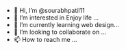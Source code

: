 - 👋 Hi, I’m @sourabhpatil11
- 👀 I’m interested in Enjoy life ... 
- 🌱 I’m currently learning web design...
- 💞️ I’m looking to collaborate on ...
- 📫 How to reach me ...

<!---
sourabhpatil11/sourabhpatil11 is a ✨ special ✨ repository because its `README.md` (this file) appears on your GitHub profile.
You can click the Preview link to take a look at your changes.
--->
